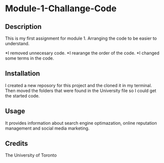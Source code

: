 # Module-1-Challange-Code

## Description
This is my first assignment for module 1. Arranging the code to be easier to understand.

*I removed unnecesary code.
*I rearange the order of the code.
*I changed some terms in the code.

## Installation
I created a new reposory for this project and the cloned it in my terminal. Then moved the folders that were found in the University file so I could get the started code.

## Usage
It provides information about search engine optimazation, online reputation management and social media marketing. 

## Credits
The University of Toronto

